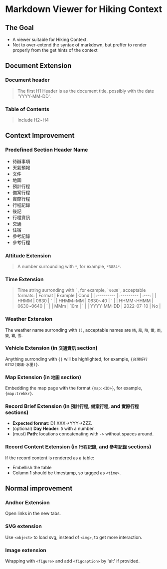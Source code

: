 Markdown Viewer for Hiking Context
==================================

## The Goal

-  A viewer suitable for Hiking Context.
-  Not to over-extend the syntax of markdown, but preffer to render properly from the get hints of the context

## Document Extension

### Document header

  > The first H1 Header is as the document title, possibly with the date 'YYYY-MM-DD'.

### Table of Contents

  > Include H2~H4

## Context Improvement

### Predefined Section Header Name

- 待辦事項
- 天氣預報
- 文件
- 地圖
- 預計行程
- 備案行程
- 實際行程
- 行程記錄
- 後記
- 行程資訊
- 交通
- 住宿
- 參考記錄
- 參考行程

###  Altitude Extension

> A number surrounding with `*`, for example, `*3884*`.

### Time Extension

> Time string surronding with `` ` ``, for example, `` `0630` ``, acceptable formats:
| Format     | Example    | Cond  |
| :--------- | :--------- | :---: |
| HHMM       | 0630       | &#96; |
| HHMM~MM    | 0630~40    | &#96; |
| HHMM~HHMM  | 0630~0640  | &#96; |
| MMm        | 10m        | &#96; |
| YYYY-MM-DD | 2022-07-10 |  No   |

### Weather Extension

The weather name surronding with `()`, acceptable names are `晴`, `風`, `陰`, `雷`, `雨`, `變`, `霧`, `雪`.

### Vehicle Extension (in `交通資訊` section)

Anything surronding with `{}` will be highlighted, for example, `{台灣好行6732(東埔-水里)}`.

### Map Extension (in `地圖` section)

Embedding the map page with the format `{map:<ID>}`, for example, `{map:trekkr}`.

### Record Brief Extension (in `預計行程`, `備案行程`, and `實際行程` sections)

- **Expected format**: D1 XXX->YYY->ZZZ.
- (optional) **Day Header**: `D` with a number.
- (must) **Path**: locations concatenating with `->` without spaces around.

### Record Content Extension (in `行程記錄`, and `參考記錄` sections)

If the record content is rendered as a table:
- Embellish the table
- Column 1 should be timestamp, so tagged as `<time>`.

Normal improvement
------------------

### Andhor Extension

Open links in the new tabs.

### SVG extension

Use `<object>` to load svg, instead of `<img>`, to get more interaction.

### Image extension

Wrapping with `<figure>` and add `<figcaption>` by 'alt' if provided.
